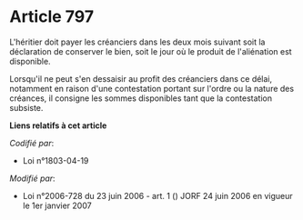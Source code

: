 # Article 797

L'héritier doit payer les créanciers dans les deux mois suivant soit la déclaration de conserver le bien, soit le jour où le
produit de l'aliénation est disponible.

Lorsqu'il ne peut s'en dessaisir au profit des créanciers dans ce délai, notamment en raison d'une contestation portant sur
l'ordre ou la nature des créances, il consigne les sommes disponibles tant que la contestation subsiste.

**Liens relatifs à cet article**

_Codifié par_:

  - Loi n°1803-04-19

_Modifié par_:

  - Loi n°2006-728 du 23 juin 2006 - art. 1 () JORF 24 juin 2006 en vigueur le 1er janvier 2007
